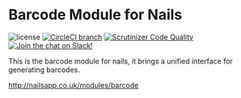 # Barcode Module for Nails

![license](https://img.shields.io/badge/license-MIT-green.svg)
[![CircleCI branch](https://img.shields.io/circleci/project/github/nails/module-barcode.svg)](https://circleci.com/gh/nails/module-barcode)
[![Scrutinizer Code Quality](https://scrutinizer-ci.com/g/nails/module-barcode/badges/quality-score.png)](https://scrutinizer-ci.com/g/nails/module-barcode)
[![Join the chat on Slack!](https://now-examples-slackin-rayibnpwqe.now.sh/badge.svg)](https://nails-app.slack.com/shared_invite/MTg1NDcyNjI0ODcxLTE0OTUwMzA1NTYtYTZhZjc5YjExMQ)

This is the barcode module for nails, it brings a unified interface for generating barcodes.

http://nailsapp.co.uk/modules/barcode
